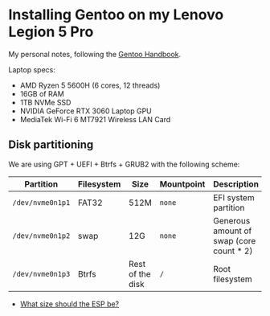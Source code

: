 # Installing Gentoo on my Lenovo Legion 5 Pro

My personal notes, following the [Gentoo Handbook](https://wiki.gentoo.org/wiki/Handbook:AMD64).

Laptop specs:

- AMD Ryzen 5 5600H (6 cores, 12 threads)
- 16GB of RAM
- 1TB NVMe SSD
- NVIDIA GeForce RTX 3060 Laptop GPU
- MediaTek Wi-Fi 6 MT7921 Wireless LAN Card

## Disk partitioning

We are using GPT + UEFI + Btrfs + GRUB2 with the following scheme:

| Partition        | Filesystem | Size             | Mountpoint | Description
|------------------|------------|------------------|------------|-------------------------------------------
| `/dev/nvme0n1p1` | FAT32      | 512M             | `none`     | EFI system partition
| `/dev/nvme0n1p2` | swap       | 12G              | `none`     | Generous amount of swap (core count * 2)
| `/dev/nvme0n1p3` | Btrfs      | Rest of the disk | `/`        | Root filesystem

* [What size should the ESP be?](https://forums.gentoo.org/viewtopic-p-8534167.html?sid=3c6cbac0f4df783e368a749df8bfd2f1#8534167)
